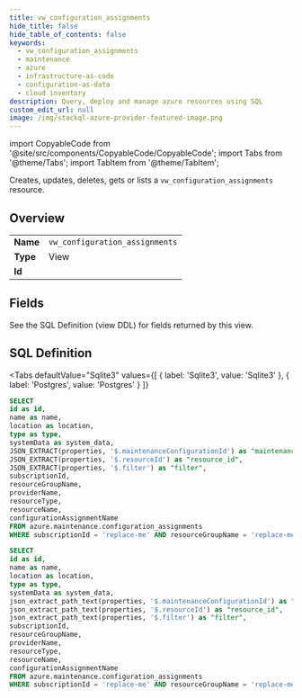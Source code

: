 ```yaml
--- 
title: vw_configuration_assignments
hide_title: false
hide_table_of_contents: false
keywords:
  - vw_configuration_assignments
  - maintenance
  - azure
  - infrastructure-as-code
  - configuration-as-data
  - cloud inventory
description: Query, deploy and manage azure resources using SQL
custom_edit_url: null
image: /img/stackql-azure-provider-featured-image.png
---
```


import CopyableCode from '@site/src/components/CopyableCode/CopyableCode';
import Tabs from '@theme/Tabs';
import TabItem from '@theme/TabItem';

Creates, updates, deletes, gets or lists a <code>vw_configuration_assignments</code> resource.

## Overview
<table><tbody>
<tr><td><b>Name</b></td><td><code>vw_configuration_assignments</code></td></tr>
<tr><td><b>Type</b></td><td>View</td></tr>
<tr><td><b>Id</b></td><td><CopyableCode code="azure.maintenance.vw_configuration_assignments" /></td></tr>
</tbody></table>

## Fields

See the SQL Definition (view DDL) for fields returned by this view.

## SQL Definition

<Tabs
defaultValue="Sqlite3"
values={[
{ label: 'Sqlite3', value: 'Sqlite3' },
{ label: 'Postgres', value: 'Postgres' }
]}
>
<TabItem value="Sqlite3">

```sql
SELECT
id as id,
name as name,
location as location,
type as type,
systemData as system_data,
JSON_EXTRACT(properties, '$.maintenanceConfigurationId') as "maintenance_configuration_id",
JSON_EXTRACT(properties, '$.resourceId') as "resource_id",
JSON_EXTRACT(properties, '$.filter') as "filter",
subscriptionId,
resourceGroupName,
providerName,
resourceType,
resourceName,
configurationAssignmentName
FROM azure.maintenance.configuration_assignments
WHERE subscriptionId = 'replace-me' AND resourceGroupName = 'replace-me' AND providerName = 'replace-me' AND resourceType = 'replace-me' AND resourceName = 'replace-me';
```

</TabItem>
<TabItem value="Postgres">

```sql
SELECT
id as id,
name as name,
location as location,
type as type,
systemData as system_data,
json_extract_path_text(properties, '$.maintenanceConfigurationId') as "maintenance_configuration_id",
json_extract_path_text(properties, '$.resourceId') as "resource_id",
json_extract_path_text(properties, '$.filter') as "filter",
subscriptionId,
resourceGroupName,
providerName,
resourceType,
resourceName,
configurationAssignmentName
FROM azure.maintenance.configuration_assignments
WHERE subscriptionId = 'replace-me' AND resourceGroupName = 'replace-me' AND providerName = 'replace-me' AND resourceType = 'replace-me' AND resourceName = 'replace-me';
```

</TabItem>
</Tabs>
